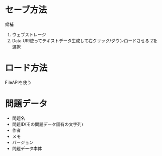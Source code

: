 # セーブ方法 #
候補
1. ウェブストレージ
2. Data URI使ってテキストデータ生成して右クリック/ダウンロードさせる
2を選択

# ロード方法 #
FileAPIを使う

# 問題データ #
* 問題名
* 問題ID(その問題データ固有の文字列)
* 作者
* メモ
* バージョン
* 問題データ本体
